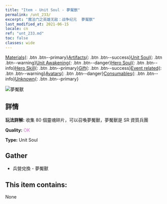```yaml
---
title: "Item - Unit Soul - 夢魘獸"
permalink: /unt_233/
excerpt: "魔法门之英雄无敌：战争纪元  夢魘獸"
last_modified_at: 2021-06-15
locale: cn
ref: "unt_233.md"
toc: false
classes: wide
---
```

 [Materials](/ItemsCN/){: .btn .btn--primary}[Artifacts](/ItemsCN/Artifacts/){: .btn .btn--success}[Unit Soul](/ItemsCN/UnitSoul/){: .btn .btn--warning}[Unit Awakening](/ItemsCN/UnitAwakening/){: .btn .btn--danger}[Hero Soul](/ItemsCN/HeroSoul/){: .btn .btn--info}[Hero Skill](/ItemsCN/HeroSkill/){: .btn .btn--primary}[Gift](/ItemsCN/Gift/){: .btn .btn--success}[Event related](/ItemsCN/Events/){: .btn .btn--warning}[Avatars](/ItemsCN/Avatars/){: .btn .btn--danger}[Consumables](/ItemsCN/Consumables/){: .btn .btn--info}[Unknown](/ItemsCN/Unknown/){: .btn .btn--primary}

 ![夢魘獸](/images/u/ti_mengyanshou.jpg)

## 詳情
 **玩法詳解:** 收集 80 個靈魂碎片，可以召喚夢魘獸，夢魘獸是 SR 資質兵團

 **Quality:** <span style="color: #DA70D6">OK</span>

 **Type:** Unit Soul

## Gather

*    兵營兌換 - 夢魘獸 

## This item contains:

  None

